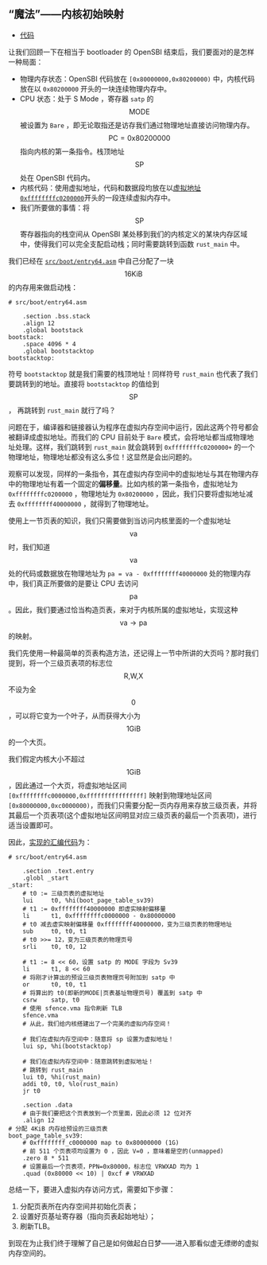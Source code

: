 ## “魔法”——内核初始映射

* [代码][CODE]

让我们回顾一下在相当于 bootloader 的 OpenSBI 结束后，我们要面对的是怎样一种局面：

* 物理内存状态：OpenSBI 代码放在 ``[0x80000000,0x80200000)`` 中，内核代码放在以 ``0x80200000`` 开头的一块连续物理内存中。
* CPU 状态：处于 S Mode ，寄存器 ``satp`` 的 $$\text{MODE}$$ 被设置为 ``Bare`` ，即无论取指还是访存我们通过物理地址直接访问物理内存。 $$\text{PC}=0\text{x}80200000$$ 指向内核的第一条指令。栈顶地址 $$\text{SP}$$ 处在 OpenSBI 代码内。
* 内核代码：使用虚拟地址，代码和数据段均放在以[虚拟地址 ``0xffffffffc0200000``](https://github.com/rcore-os/rCore_tutorial/blob/ch5-pa2/os/src/boot/linker64.ld#L9)开头的一段连续虚拟内存中。
* 我们所要做的事情：将 $$\text{SP}$$ 寄存器指向的栈空间从 OpenSBI 某处移到我们的内核定义的某块内存区域中，使得我们可以完全支配启动栈；同时需要跳转到函数 ``rust_main`` 中。

我们已经在 [``src/boot/entry64.asm``](https://github.com/rcore-os/rCore_tutorial/blob/ch5-pa2/os/src/boot/entry64.asm#L19) 中自己分配了一块 $$16\text{KiB}$$ 的内存用来做启动栈：

```riscv
# src/boot/entry64.asm

	.section .bss.stack
	.align 12
	.global bootstack
bootstack:
	.space 4096 * 4
	.global bootstacktop
bootstacktop:
```

符号 ``bootstacktop`` 就是我们需要的栈顶地址！同样符号 ``rust_main`` 也代表了我们要跳转到的地址。直接将 ``bootstacktop`` 的值给到 $$\text{SP}$$， 再跳转到 ``rust_main`` 就行了吗？

问题在于，编译器和链接器认为程序在虚拟内存空间中运行，因此这两个符号都会被翻译成虚拟地址。而我们的 CPU 目前处于 ``Bare`` 模式，会将地址都当成物理地址处理。这样，我们跳转到 ``rust_main`` 就会跳转到 ``0xffffffffc0200000+`` 的一个物理地址，物理地址都没有这么多位！这显然是会出问题的。

观察可以发现，同样的一条指令，其在虚拟内存空间中的虚拟地址与其在物理内存中的物理地址有着一个固定的**偏移量**。比如内核的第一条指令，虚拟地址为 ``0xffffffffc0200000`` ，物理地址为 ``0x80200000`` ，因此，我们只要将虚拟地址减去 ``0xffffffff40000000`` ，就得到了物理地址。

使用上一节页表的知识，我们只需要做到当访问内核里面的一个虚拟地址 $$\text{va}$$ 时，我们知道 $$\text{va}$$ 处的代码或数据放在物理地址为 ``pa = va - 0xffffffff40000000`` 处的物理内存中，我们真正所要做的是要让 CPU 去访问 $$\text{pa} $$。因此，我们要通过恰当构造页表，来对于内核所属的虚拟地址，实现这种 $$\text{va}\rightarrow\text{pa}$$ 的映射。

我们先使用一种最简单的页表构造方法，还记得上一节中所讲的大页吗？那时我们提到，将一个三级页表项的标志位 $$\text{R,W,X}$$ 不设为全 $$0$$ ，可以将它变为一个叶子，从而获得大小为 $$1\text{GiB}$$ 的一个大页。

我们假定内核大小不超过 $$1\text{GiB}$$，因此通过一个大页，将虚拟地址区间 ``[0xffffffffc0000000,0xffffffffffffffff]`` 映射到物理地址区间 ``[0x80000000,0xc0000000)``，而我们只需要分配一页内存用来存放三级页表，并将其最后一个页表项(这个虚拟地址区间明显对应三级页表的最后一个页表项)，进行适当设置即可。

因此，[实现的汇编代码](https://github.com/rcore-os/rCore_tutorial/blob/ch5-pa2/os/src/boot/entry64.asm)为：

```riscv
# src/boot/entry64.asm

	.section .text.entry
	.globl _start
_start:
	# t0 := 三级页表的虚拟地址
	lui     t0, %hi(boot_page_table_sv39)
    # t1 := 0xffffffff40000000 即虚实映射偏移量 
    li      t1, 0xffffffffc0000000 - 0x80000000
    # t0 减去虚实映射偏移量 0xffffffff40000000，变为三级页表的物理地址
    sub     t0, t0, t1
    # t0 >>= 12，变为三级页表的物理页号
    srli    t0, t0, 12
    
    # t1 := 8 << 60，设置 satp 的 MODE 字段为 Sv39
    li      t1, 8 << 60
    # 将刚才计算出的预设三级页表物理页号附加到 satp 中
    or      t0, t0, t1
    # 将算出的 t0(即新的MODE|页表基址物理页号) 覆盖到 satp 中
    csrw    satp, t0
    # 使用 sfence.vma 指令刷新 TLB
    sfence.vma
    # 从此，我们给内核搭建出了一个完美的虚拟内存空间！
    
    # 我们在虚拟内存空间中：随意将 sp 设置为虚拟地址！
    lui sp, %hi(bootstacktop)

	# 我们在虚拟内存空间中：随意跳转到虚拟地址！
	# 跳转到 rust_main
	lui t0, %hi(rust_main)
	addi t0, t0, %lo(rust_main)
	jr t0
	
    .section .data
    # 由于我们要把这个页表放到一个页里面，因此必须 12 位对齐
    .align 12   
# 分配 4KiB 内存给预设的三级页表
boot_page_table_sv39:
    # 0xffffffff_c0000000 map to 0x80000000 (1G)
    # 前 511 个页表项均设置为 0 ，因此 V=0 ，意味着是空的(unmapped)
    .zero 8 * 511
    # 设置最后一个页表项，PPN=0x80000，标志位 VRWXAD 均为 1
    .quad (0x80000 << 10) | 0xcf # VRWXAD
```

总结一下，要进入虚拟内存访问方式，需要如下步骤：

1. 分配页表所在内存空间并初始化页表；
2. 设置好页基址寄存器（指向页表起始地址）；
3. 刷新TLB。

到现在为止我们终于理解了自己是如何做起白日梦——进入那看似虚无缥缈的虚拟内存空间的。

[CODE]: https://github.com/rcore-os/rCore_tutorial/tree/ch5-pa2